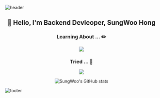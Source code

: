 ![header](https://capsule-render.vercel.app/api?type=waving&&color=gradient&height=100&section=header&fontSize=90)
<h2 align='center'>👋 Hello, I'm Backend Devleoper, SungWoo Hong</h2>

<h3 align='center'>Learning About ... ✏️</h3>

<p align="center">
  <a href="https://skillicons.dev">
    <img src="https://skillicons.dev/icons?i=java,spring,mysql,docker,jenkins,prometheus,grafana" />
  </a>
</p>

<h3 align='center'>Tried ... 📕</h3>

<p align="center">
  <a href="https://skillicons.dev">
    <img src="https://skillicons.dev/icons?i=py,django,react" />
  </a>
</p>
<p align='center'>
  <img src="https://github-readme-stats.vercel.app/api?username=hennible0612&show_icons=true&theme=transparent" alt="SungWoo's GitHub stats">
</p>

![footer](https://capsule-render.vercel.app/api?type=waving&&color=gradient&height=100&section=footer&fontSize=90)
